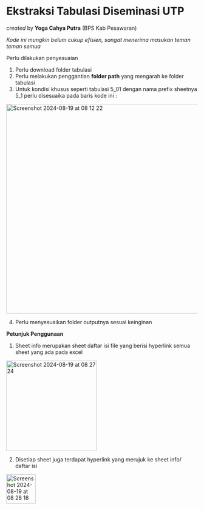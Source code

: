 # **Ekstraksi Tabulasi Diseminasi UTP**

_created_ by **Yoga Cahya Putra** (BPS Kab Pesawaran)

_Kode ini mungkin belum cukup efisien, sangat menerima masukan teman teman semua_

Perlu dilakukan penyesuaian 
1. Perlu download folder tabulasi
2. Perlu melakukan penggantian **folder path** yang mengarah ke folder tabulasi
3. Untuk kondisi khusus seperti tabulasi 5_01 dengan nama prefix sheetnya 5_1 perlu disesuaika pada baris kode ini :
<img width="552" alt="Screenshot 2024-08-19 at 08 12 22" src="https://github.com/user-attachments/assets/5403903e-a8e9-436f-bea0-7b22700b8026">

4. Perlu menyesuaikan folder outputnya sesuai keinginan

**Petunjuk Penggunaan**
1. Sheet info merupakan sheet daftar isi file yang berisi hyperlink semua sheet yang ada pada excel
<img width="238" alt="Screenshot 2024-08-19 at 08 27 24" src="https://github.com/user-attachments/assets/bdd2052e-66a2-4ee7-9e3d-a833905c8379">

2. Disetiap sheet juga terdapat hyperlink yang merujuk ke sheet info/ daftar isi
<img width="77" alt="Screenshot 2024-08-19 at 08 28 16" src="https://github.com/user-attachments/assets/c11a13ea-18fb-41a7-9498-9ef0b0745e7c">
